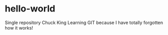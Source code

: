 # hello-world
Single repository
Chuck King
Learning GIT because I have totally forgotten how it works!
